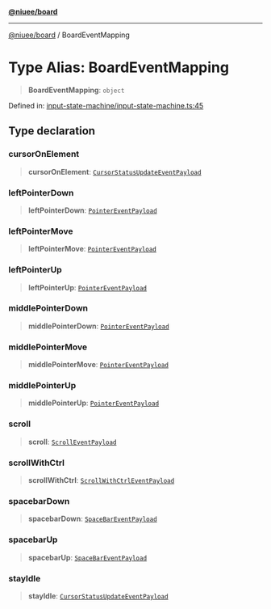 [**@niuee/board**](../README.md)

***

[@niuee/board](../globals.md) / BoardEventMapping

# Type Alias: BoardEventMapping

> **BoardEventMapping**: `object`

Defined in: [input-state-machine/input-state-machine.ts:45](https://github.com/niuee/board/blob/cc09a87e934160adef876c4e11d51fd97e78653d/src/input-state-machine/input-state-machine.ts#L45)

## Type declaration

### cursorOnElement

> **cursorOnElement**: [`CursorStatusUpdateEventPayload`](CursorStatusUpdateEventPayload.md)

### leftPointerDown

> **leftPointerDown**: [`PointerEventPayload`](PointerEventPayload.md)

### leftPointerMove

> **leftPointerMove**: [`PointerEventPayload`](PointerEventPayload.md)

### leftPointerUp

> **leftPointerUp**: [`PointerEventPayload`](PointerEventPayload.md)

### middlePointerDown

> **middlePointerDown**: [`PointerEventPayload`](PointerEventPayload.md)

### middlePointerMove

> **middlePointerMove**: [`PointerEventPayload`](PointerEventPayload.md)

### middlePointerUp

> **middlePointerUp**: [`PointerEventPayload`](PointerEventPayload.md)

### scroll

> **scroll**: [`ScrollEventPayload`](ScrollEventPayload.md)

### scrollWithCtrl

> **scrollWithCtrl**: [`ScrollWithCtrlEventPayload`](ScrollWithCtrlEventPayload.md)

### spacebarDown

> **spacebarDown**: [`SpaceBarEventPayload`](SpaceBarEventPayload.md)

### spacebarUp

> **spacebarUp**: [`SpaceBarEventPayload`](SpaceBarEventPayload.md)

### stayIdle

> **stayIdle**: [`CursorStatusUpdateEventPayload`](CursorStatusUpdateEventPayload.md)
